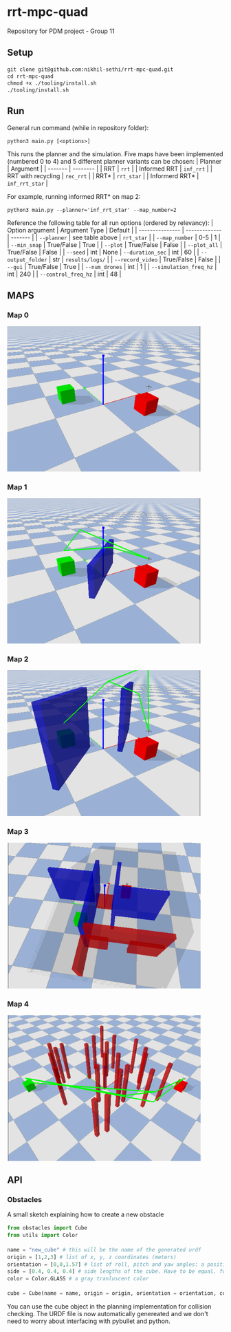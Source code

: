 # rrt-mpc-quad
Repository for PDM project - Group 11

## Setup
```
git clone git@github.com:nikhil-sethi/rrt-mpc-quad.git
cd rrt-mpc-quad
chmod +x ./tooling/install.sh
./tooling/install.sh
```

## Run
General run command (while in repository folder):
```
python3 main.py [<options>]
```
This runs the planner and the simulation. Five maps have been implemented (numbered 0 to 4) and 5 different planner variants can be chosen:
| Planner | Argument |
| ------- | -------- |
| RRT | `rrt` |
| Informed RRT | `inf_rrt` |
| RRT with recycling | `rec_rrt` |
| RRT* | `rrt_star` |
| Informerd RRT* | `inf_rrt_star` |

For example, running informed RRT* on map 2: 
```
python3 main.py --planner='inf_rrt_star' --map_number=2
```

Reference the following table for all run options (ordered by relevancy):
| Option argument | Argument Type | Default |
| --------------- | ------------- | ------- |
| `--planner` | see table above | `rrt_star` |
| `--map_number` | 0-5 | 1 |
| `--min_snap` | True/False | True |
| `--plot` | True/False | False |
| `--plot_all` | True/False | False |
| `--seed` | int | None
| `--duration_sec` | int | 60 |
| `--output_folder` | str | `results/logs/` |
| `--record_video` | True/False | False |
| `--gui` | True/False | True |
| `--num_drones` | int | 1 |
| `--simulation_freq_hz` | int | 240 |
| `--control_freq_hz` | int | 48 |

## MAPS
### Map 0
<img src="media/Map0.png" alt="Map 0" width="450"> 

### Map 1
<img src="media/Map1.png" alt="Map 1" width="450"> 

### Map 2
<img src="media/Map2.png" alt="Map 2" width="450"> 

### Map 3
<img src="media/Map3.png" alt="Map 3" width="450"> 

### Map 4
<img src="media/Map4.png" alt="Map 4" width="450"> 

## API
### Obstacles

A small sketch explaining how to create a new obstacle
```python
from obstacles import Cube
from utils import Color

name = "new_cube" # this will be the name of the generated urdf
origin = [1,2,3] # list of x, y, z coordinates (meters)
orientation = [0,0,1.57] # list of roll, pitch and yaw angles: a positive(CCW) 90 deg yaw
side = [0.4, 0.4, 0.4] # side lengths of the cube. Have to be equal. for a cuboid, import a cuboid 
color = Color.GLASS # a gray tranluscent color

cube = Cube(name = name, origin = origin, orientation = orientation, color = color)
```

You can use the cube object in the planning implementation for collision checking. The URDF file is now automatically genereated and we don't need to worry about interfacing with pybullet and python.